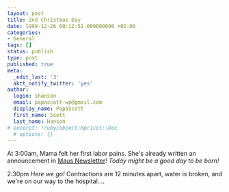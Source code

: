 ```yaml
---
layout: post
title: 2nd Christmas Day
date: 1999-12-26 00:12:51.000000000 +01:00
categories:
- General
tags: []
status: publish
type: post
published: true
meta:
  _edit_last: '3'
  aktt_notify_twitter: 'yes'
author:
  login: shanson
  email: papascott-wp@gmail.com
  display_name: PapaScott
  first_name: Scott
  last_name: Hanson
# excerpt: !ruby/object:Hpricot::Doc
  # options: {}
---
```

<p>At 3:00am, Mama felt her first labor pains. She's already written an announcement in <a href="#">Maus Newsletter</a>! <i>Today might be a good day to be born!</i></p>
<p>2:30pm <i>Here we go!</i> Contractions are 12 minutes apart, water is broken, and we're on our way to the hospital....</p>
